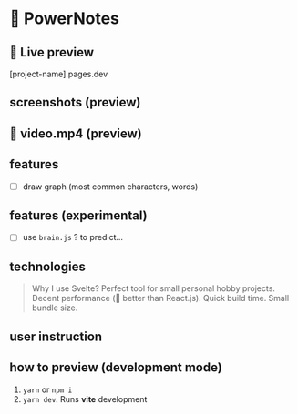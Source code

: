 # 📘 PowerNotes

## 👀 Live preview

[project-name].pages.dev

## screenshots (preview)

## 🎥 video.mp4 (preview)

## features

- [ ] draw graph (most common characters, words)

## features (experimental)

- [ ] use `brain.js` ? to predict... 

## technologies

> Why I use Svelte? Perfect tool for small personal hobby projects. Decent performance (🙉 better than React.js). Quick build time. Small bundle size.

## user instruction

## how to preview (development mode)

1. `yarn` or `npm i`
2. `yarn dev`. Runs **vite** development